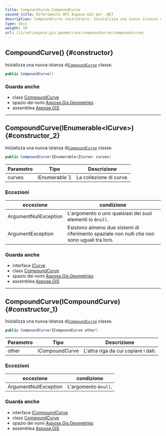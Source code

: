 ```yaml
---
title: CompoundCurve.CompoundCurve
second_title: Riferimento API Aspose.GIS per .NET
description: CompoundCurve costruttore. Inizializza una nuova istanza diCompoundCurve classe.
type: docs
weight: 10
url: /it/net/aspose.gis.geometries/compoundcurve/compoundcurve/
---
```

## CompoundCurve() {#constructor}

Inizializza una nuova istanza di[`CompoundCurve`](../) classe.

```csharp
public CompoundCurve()
```

### Guarda anche

* class [CompoundCurve](../)
* spazio dei nomi [Aspose.Gis.Geometries](../../compoundcurve/)
* assemblea [Aspose.GIS](../../../)

---

## CompoundCurve(IEnumerable&lt;ICurve&gt;) {#constructor_2}

Inizializza una nuova istanza di[`CompoundCurve`](../) classe.

```csharp
public CompoundCurve(IEnumerable<ICurve> curves)
```

| Parametro | Tipo | Descrizione |
| --- | --- | --- |
| curves | IEnumerable`1 | La collezione di curve. |

### Eccezioni

| eccezione | condizione |
| --- | --- |
| ArgumentNullException | L'argomento o uno qualsiasi dei suoi elementi lo è`null`. |
| ArgumentException | Esistono almeno due sistemi di riferimento spaziale non nulli che non sono uguali tra loro. |

### Guarda anche

* interface [ICurve](../../icurve/)
* class [CompoundCurve](../)
* spazio dei nomi [Aspose.Gis.Geometries](../../compoundcurve/)
* assemblea [Aspose.GIS](../../../)

---

## CompoundCurve(ICompoundCurve) {#constructor_1}

Inizializza una nuova istanza di[`CompoundCurve`](../) classe.

```csharp
public CompoundCurve(ICompoundCurve other)
```

| Parametro | Tipo | Descrizione |
| --- | --- | --- |
| other | ICompoundCurve | L'altra riga da cui copiare i dati. |

### Eccezioni

| eccezione | condizione |
| --- | --- |
| ArgumentNullException | L'argomento è`null`. |

### Guarda anche

* interface [ICompoundCurve](../../icompoundcurve/)
* class [CompoundCurve](../)
* spazio dei nomi [Aspose.Gis.Geometries](../../compoundcurve/)
* assemblea [Aspose.GIS](../../../)


